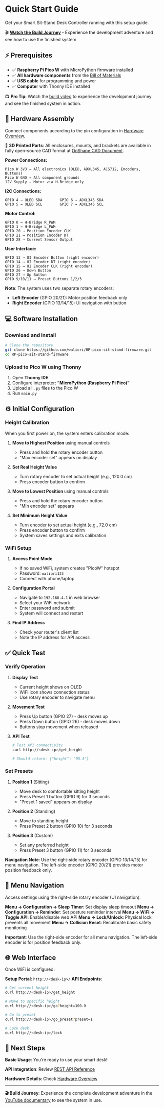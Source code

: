 # Quick Start Guide

Get your Smart Sit-Stand Desk Controller running with this setup guide.

🎬 **[Watch the Build Journey](https://www.youtube.com/watch?v=PKzvHBzcGJ4)** - Experience the development adventure and see how to use the finished system.

## ⚡ Prerequisites

- ✅ **Raspberry Pi Pico W** with MicroPython firmware installed
- ✅ **All hardware components** from the [Bill of Materials](../hardware/bom.md)
- ✅ **USB cable** for programming and power
- ✅ **Computer** with Thonny IDE installed

📺 **Pro Tip**: Watch the [build video](https://www.youtube.com/watch?v=PKzvHBzcGJ4) to experience the development journey and see the finished system in action.

## 🔧 Hardware Assembly

Connect components according to the pin configuration in [Hardware Overview](../hardware/overview.md). 

**📐 3D Printed Parts**: All enclosures, mounts, and brackets are available in fully open-source CAD format at [OnShape CAD Document](https://cad.onshape.com/documents/f9483c31494feda60f507100/w/67832ca84d886d2bfa4006b1/e/62aed646cd76d0a16e7ccfc5?renderMode=0&uiState=68916ac8ffbe3d6103e400d4).

**Power Connections:**
```
Pico W 3V3 → All electronics (OLED, ADXL345, ACS712, Encoders, Buttons)
Pico W GND → All component grounds
12V Supply → Motor via H-Bridge only
```

**I2C Connections:**
```
GPIO 4 → OLED SDA        GPIO 6 → ADXL345 SDA  
GPIO 5 → OLED SCL        GPIO 7 → ADXL345 SCL
```

**Motor Control:**
```
GPIO 0 → H-Bridge R_PWM
GPIO 1 → H-Bridge L_PWM
GPIO 20 → Position Encoder CLK
GPIO 21 → Position Encoder DT
GPIO 28 → Current Sensor Output
```

**User Interface:**
```
GPIO 13 → UI Encoder Button (right encoder)
GPIO 14 → UI Encoder DT (right encoder)
GPIO 15 → UI Encoder CLK (right encoder)
GPIO 26 → Down Button
GPIO 27 → Up Button
GPIO 9/10/11 → Preset Buttons 1/2/3
```

**Note**: The system uses two separate rotary encoders:
- **Left Encoder** (GPIO 20/21): Motor position feedback only
- **Right Encoder** (GPIO 13/14/15): UI navigation with button

## 💻 Software Installation

### Download and Install

```bash
# Clone the repository
git clone https://github.com/waliori/RP-pico-sit-stand-firmware.git
cd RP-pico-sit-stand-firmware
```

### Upload to Pico W using Thonny

1. Open **Thonny IDE**
2. Configure interpreter: **"MicroPython (Raspberry Pi Pico)"**
3. Upload all `.py` files to the Pico W
4. Run `main.py`

## ⚙️ Initial Configuration

### Height Calibration

When you first power on, the system enters calibration mode:

1. **Move to Highest Position** using manual controls
   - Press and hold the rotary encoder button
   - "Max encoder set" appears on display

2. **Set Real Height Value**
   - Turn rotary encoder to set actual height (e.g., 120.0 cm)
   - Press encoder button to confirm

3. **Move to Lowest Position** using manual controls
   - Press and hold the rotary encoder button
   - "Min encoder set" appears

4. **Set Minimum Height Value**
   - Turn encoder to set actual height (e.g., 72.0 cm)
   - Press encoder button to confirm
   - System saves settings and exits calibration

### WiFi Setup

1. **Access Point Mode**
   - If no saved WiFi, system creates "PicoW" hotspot
   - Password: `waliori123`
   - Connect with phone/laptop

2. **Configuration Portal**
   - Navigate to `192.168.4.1` in web browser
   - Select your WiFi network
   - Enter password and submit
   - System will connect and restart

3. **Find IP Address**
   - Check your router's client list
   - Note the IP address for API access

## ✅ Quick Test

### Verify Operation

1. **Display Test**
   - Current height shows on OLED
   - WiFi icon shows connection status
   - Use rotary encoder to navigate menu

2. **Movement Test**
   - Press Up button (GPIO 27) - desk moves up
   - Press Down button (GPIO 26) - desk moves down
   - Buttons stop movement when released

3. **API Test**
   ```bash
   # Test API connectivity
   curl http://<desk-ip>/get_height
   
   # Should return: {"height": "95.5"}
   ```

### Set Presets

1. **Position 1** (Sitting)
   - Move desk to comfortable sitting height
   - Press Preset 1 button (GPIO 9) for 3 seconds
   - "Preset 1 saved" appears on display

2. **Position 2** (Standing)
   - Move to standing height
   - Press Preset 2 button (GPIO 10) for 3 seconds

3. **Position 3** (Custom)
   - Set any preferred height
   - Press Preset 3 button (GPIO 11) for 3 seconds

**Navigation Note**: Use the right-side rotary encoder (GPIO 13/14/15) for menu navigation. The left-side encoder (GPIO 20/21) provides motor position feedback only.

## 🎯 Menu Navigation

Access settings using the right-side rotary encoder (UI navigation):

**Menu → Configuration → Sleep Timer**: Set display sleep timeout
**Menu → Configuration → Reminder**: Set posture reminder interval
**Menu → WiFi → Toggle API**: Enable/disable web API
**Menu → Lock/Unlock**: Physical lock prevents all movement
**Menu → Collision Reset**: Recalibrate basic safety monitoring

**Important**: Use the right-side encoder for all menu navigation. The left-side encoder is for position feedback only.

## 🌐 Web Interface

Once WiFi is configured:

**Setup Portal**: `http://<desk-ip>/`
**API Endpoints**:
```bash
# Get current height
curl http://<desk-ip>/get_height

# Move to specific height
curl http://<desk-ip>/go?height=100.0

# Go to preset
curl http://<desk-ip>/go_preset?preset=1

# Lock desk
curl http://<desk-ip>/lock
```

## 🚀 Next Steps

**Basic Usage**: You're ready to use your smart desk!

**API Integration**: Review [REST API Reference](../api/rest-api.md)

**Hardware Details**: Check [Hardware Overview](../hardware/overview.md)

---

**🎬 Build Journey**: Experience the complete development adventure in the [YouTube documentary](https://www.youtube.com/watch?v=PKzvHBzcGJ4) to see the system in use.